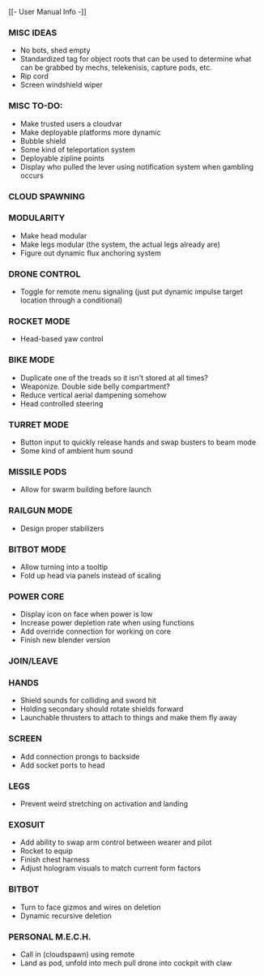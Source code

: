 [[- User Manual Info -]]
### MISC IDEAS

- No bots, shed empty
- Standardized tag for object roots that can be used to determine what can be grabbed by mechs, telekenisis, capture pods, etc.
- Rip cord
- Screen windshield wiper
### MISC TO-DO:

- Make trusted users a cloudvar
- Make deployable platforms more dynamic
- Bubble shield
- Some kind of teleportation system
- Deployable zipline points
- Display who pulled the lever using notification system when gambling occurs
### CLOUD SPAWNING

### MODULARITY

- Make head modular
- Make legs modular (the system, the actual legs already are)
- Figure out dynamic flux anchoring system
### DRONE CONTROL

- Toggle for remote menu signaling (just put dynamic impulse target location through a conditional)
### ROCKET MODE

- Head-based yaw control
### BIKE MODE

- Duplicate one of the treads so it isn't stored at all times?
- Weaponize. Double side belly compartment?
- Reduce vertical aerial dampening somehow
- Head controlled steering
### TURRET MODE

- Button input to quickly release hands and swap busters to beam mode
- Some kind of ambient hum sound
### MISSILE PODS

- Allow for swarm building before launch
### RAILGUN MODE

- Design proper stabilizers
### BITBOT MODE

- Allow turning into a tooltip
- Fold up head via panels instead of scaling
### POWER CORE

- Display icon on face when power is low
- Increase power depletion rate when using functions
- Add override connection for working on core
- Finish new blender version
### JOIN/LEAVE
### HANDS

- Shield sounds for colliding and sword hit
- Holding secondary should rotate shields forward
- Launchable thrusters to attach to things and make them fly away
### SCREEN

- Add connection prongs to backside
- Add socket ports to head
### LEGS

- Prevent weird stretching on activation and landing
### EXOSUIT

- Add ability to swap arm control between wearer and pilot
- Rocket to equip
- Finish chest harness
- Adjust hologram visuals to match current form factors
### BITBOT

- Turn to face gizmos and wires on deletion
- Dynamic recursive deletion
### PERSONAL M.E.C.H.

- Call in (cloudspawn) using remote
- Land as pod, unfold into mech
pull drone into cockpit with claw